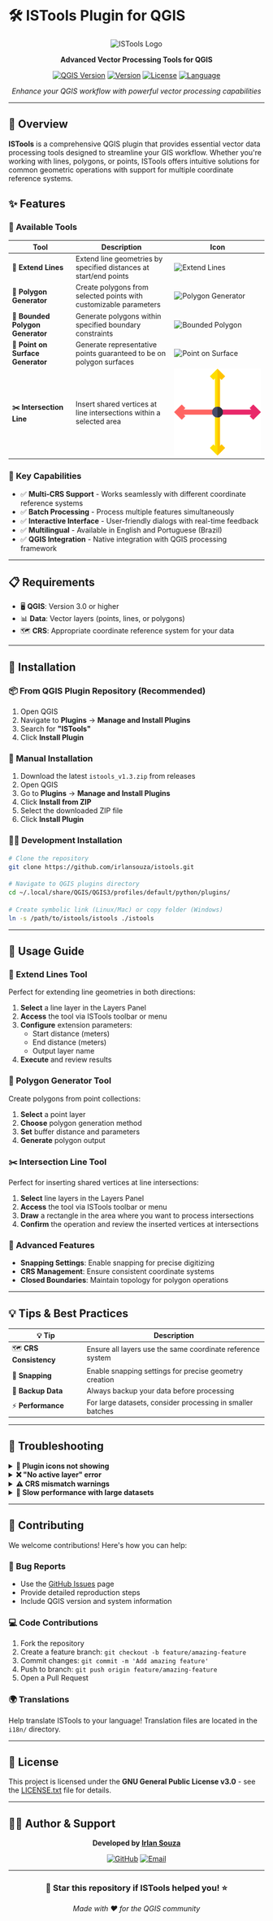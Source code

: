 # 🛠️ ISTools Plugin for QGIS

<div align="center">

![ISTools Logo](icon_istools.png)

**Advanced Vector Processing Tools for QGIS**

[![QGIS Version](https://img.shields.io/badge/QGIS-3.0+-brightgreen.svg)](https://qgis.org)
[![Version](https://img.shields.io/badge/Version-1.3-blue.svg)](https://github.com/irlansouza/istools)
[![License](https://img.shields.io/badge/License-GPL--3.0-red.svg)](LICENSE.txt)
[![Language](https://img.shields.io/badge/Language-Python-yellow.svg)](https://python.org)

*Enhance your QGIS workflow with powerful vector processing capabilities*

</div>

---

## 🌟 Overview

**ISTools** is a comprehensive QGIS plugin that provides essential vector data processing tools designed to streamline your GIS workflow. Whether you're working with lines, polygons, or points, ISTools offers intuitive solutions for common geometric operations with support for multiple coordinate reference systems.

## ✨ Features

### 🔧 Available Tools

| Tool | Description | Icon |
|------|-------------|------|
| **🔗 Extend Lines** | Extend line geometries by specified distances at start/end points | ![Extend Lines](icon_extend_lines.png) |
| **📐 Polygon Generator** | Create polygons from selected points with customizable parameters | ![Polygon Generator](icon_polygon_generator.png) |
| **🎯 Bounded Polygon Generator** | Generate polygons within specified boundary constraints | ![Bounded Polygon](icon_bounded_polygon_generator.png) |
| **📍 Point on Surface Generator** | Generate representative points guaranteed to be on polygon surfaces | ![Point on Surface](icon_point_on_surface_generator.png) |
| **✂️ Intersection Line** | Insert shared vertices at line intersections within a selected area | ![Intersection Line](icon_intersection_line.png) |

### 🚀 Key Capabilities

- ✅ **Multi-CRS Support** - Works seamlessly with different coordinate reference systems
- ✅ **Batch Processing** - Process multiple features simultaneously
- ✅ **Interactive Interface** - User-friendly dialogs with real-time feedback
- ✅ **Multilingual** - Available in English and Portuguese (Brazil)
- ✅ **QGIS Integration** - Native integration with QGIS processing framework

---

## 📋 Requirements

- 🖥️ **QGIS**: Version 3.0 or higher
- 📊 **Data**: Vector layers (points, lines, or polygons)
- 🗺️ **CRS**: Appropriate coordinate reference system for your data

---

## 🔧 Installation

### 📦 From QGIS Plugin Repository (Recommended)

1. Open QGIS
2. Navigate to **Plugins** → **Manage and Install Plugins**
3. Search for **"ISTools"**
4. Click **Install Plugin**

### 📁 Manual Installation

1. Download the latest `istools_v1.3.zip` from releases
2. Open QGIS
3. Go to **Plugins** → **Manage and Install Plugins**
4. Click **Install from ZIP**
5. Select the downloaded ZIP file
6. Click **Install Plugin**

### 👨‍💻 Development Installation

```bash
# Clone the repository
git clone https://github.com/irlansouza/istools.git

# Navigate to QGIS plugins directory
cd ~/.local/share/QGIS/QGIS3/profiles/default/python/plugins/

# Create symbolic link (Linux/Mac) or copy folder (Windows)
ln -s /path/to/istools/istools ./istools
```

---

## 🎯 Usage Guide

### 🔗 Extend Lines Tool

Perfect for extending line geometries in both directions:

1. **Select** a line layer in the Layers Panel
2. **Access** the tool via ISTools toolbar or menu
3. **Configure** extension parameters:
   - Start distance (meters)
   - End distance (meters)
   - Output layer name
4. **Execute** and review results

### 📐 Polygon Generator Tool

Create polygons from point collections:

1. **Select** a point layer
2. **Choose** polygon generation method
3. **Set** buffer distance and parameters
4. **Generate** polygon output

### ✂️ Intersection Line Tool

Perfect for inserting shared vertices at line intersections:

1. **Select** line layers in the Layers Panel
2. **Access** the tool via ISTools toolbar or menu
3. **Draw** a rectangle in the area where you want to process intersections
4. **Confirm** the operation and review the inserted vertices at intersections

### 🎯 Advanced Features

- **Snapping Settings**: Enable snapping for precise digitizing
- **CRS Management**: Ensure consistent coordinate systems
- **Closed Boundaries**: Maintain topology for polygon operations

---

## 💡 Tips & Best Practices

| 💡 **Tip** | **Description** |
|------------|-----------------|
| 🗺️ **CRS Consistency** | Ensure all layers use the same coordinate reference system |
| 🎯 **Snapping** | Enable snapping settings for precise geometry creation |
| 🔄 **Backup Data** | Always backup your data before processing |
| ⚡ **Performance** | For large datasets, consider processing in smaller batches |

---

## 🔧 Troubleshooting

<details>
<summary><strong>🚫 Plugin icons not showing</strong></summary>

**Solution**: Restart QGIS or refresh the interface via **View** → **Panels** → **Toolbars**
</details>

<details>
<summary><strong>❌ "No active layer" error</strong></summary>

**Solution**: Ensure you have selected an appropriate vector layer in the Layers Panel
</details>

<details>
<summary><strong>⚠️ CRS mismatch warnings</strong></summary>

**Solution**: Reproject layers to a common coordinate reference system before processing
</details>

<details>
<summary><strong>🐌 Slow performance with large datasets</strong></summary>

**Solution**: Process data in smaller chunks or consider using QGIS processing algorithms for batch operations
</details>

---

## 🤝 Contributing

We welcome contributions! Here's how you can help:

### 🐛 Bug Reports
- Use the [GitHub Issues](https://github.com/irlansouza/istools/issues) page
- Provide detailed reproduction steps
- Include QGIS version and system information

### 💻 Code Contributions
1. Fork the repository
2. Create a feature branch: `git checkout -b feature/amazing-feature`
3. Commit changes: `git commit -m 'Add amazing feature'`
4. Push to branch: `git push origin feature/amazing-feature`
5. Open a Pull Request

### 🌍 Translations
Help translate ISTools to your language! Translation files are located in the `i18n/` directory.

---

## 📄 License

This project is licensed under the **GNU General Public License v3.0** - see the [LICENSE.txt](LICENSE.txt) file for details.

---

## 👨‍💻 Author & Support

<div align="center">

**Developed by [Irlan Souza](https://github.com/irlansouza)**

[![GitHub](https://img.shields.io/badge/GitHub-irlansouza-black.svg?logo=github)](https://github.com/irlansouza)
[![Email](https://img.shields.io/badge/Email-Contact-blue.svg?logo=gmail)](mailto:irlansouza@example.com)

---

### 🌟 **Star this repository if ISTools helped you!** ⭐

*Made with ❤️ for the QGIS community*

</div>